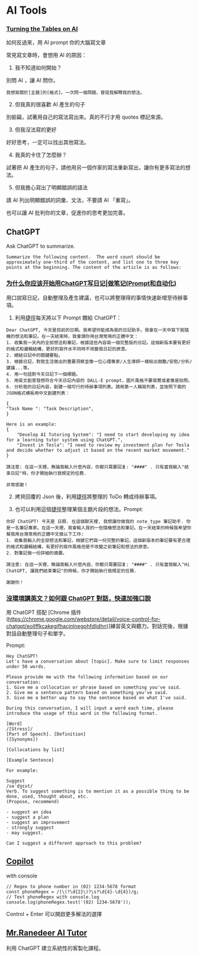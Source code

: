 # AI Tools


### [Turning the Tables on AI](https://ia.net/topics/turning-the-tables-on-ai)

如何反過來，用 AI prompt 你的大腦寫文章

常見寫文章時，會想用 AI 的原因：

1. 我不知道如何開始？

別問 AI ，讓 AI 問你。

```
我想寫關於[主題]的[格式]。一次問一個問題，督促我解釋我的想法。
```

2. 但我真的很喜歡 AI 產生的句子

別偷竊，試著用自己的寫法寫出來。真的不行才用 quotes 標記來源。

3. 但我沒法寫的更好

好好思考，一定可以找出其他寫法。

4. 我真的卡住了怎麼辦？

試著把 AI 產生的句子，請他用另一個作家的寫法重新寫出，讓你有更多寫法的想法。

5. 但我擔心寫出了明顯錯誤的語法

請 AI 列出明顯錯誤的詞彙、文法，不要請 AI 「重寫」。

也可以讓 AI 批判你的文章，促進你的思考更加完善。



## ChatGPT

Ask ChatGPT to summarize.

```
Summarize the following content.  The word count should be approximately one-third of the content, and list one to three key points at the beginning. The content of the article is as follows:
```

### [为什么你应该开始用ChatGPT写日记|做笔记(Prompt和自动化)](youtube.com/watch?v=ZRv0Z-M7NqM)

用口說寫日記，自動整理及產生建議，也可以將整理得的事情快速新增至待辦事項。

1. 利用[捷徑](https://www.icloud.com/shortcuts/cf494229af644cbcafa849a32bcf689f)每天將以下 Prompt 餵給 ChatGPT：

```
Dear ChatGPT, 今天是目前的日期。我希望你能成為我的日記助手。我會在一天中寫下我隨機的想法和筆記。在一天結束時，我會請你用台灣常用的正體中文：
1. 收集我一天內的全部想法和筆記，根據這些內容寫一個完整版的日記。這個新版本要有更好的格式和邏輯結構，更好的寫作水平同時不改變我日記的原意。
2. 總結日記中的關鍵要點。
3. 根據日記，對我生活做出的重要洞察並像一位心理專家/人生導師一樣給出鼓勵/安慰/分析/建議...等。
4. 用一句話對今天日記下一個標題。
5. 用英文創意發想符合今天日記內容的 DALL·E prompt，圖片風格不要寫實或者像是拍照。
6. 分析我的日記內容，創建一個可行的待辦事項列表。請用第一人稱寫列表，並按照下面的JSON格式模板用中文創建列表：

{
"Task Name ": "Task Description",
}

Here is an example:
{
    "Develop AI Tutoring System": "I need to start developing my idea for a learning tutor system using ChatGPT.",
    "Invest in Tesla": "I need to review my investment plan for Tesla and decide whether to adjust it based on the recent market movement."
}

請注意: 在這一天裡，無論我輸入什麼內容，你都只需要回复: "####" . 只有當我輸入"結束日記"時，你才開始執行我規定的任務. 

非常感謝！
```
2. 拷貝回覆的 Json 後，利用[捷徑](https://www.icloud.com/shortcuts/39cedb44d34d4ba2b9f443165e0f13d0)將整理的 ToDo 轉成待辦事項。

3. 也可以利用這個[捷徑](https://www.icloud.com/shortcuts/8bea29c506a848eabd89080bcd0b78d2)整理某個主題片段的想法。Prompt: 

```
你好 ChatGPT! 今天是 日期. 在這個聊天裡, 我想讓你做我的 note_type 筆記助手. 你是一名筆記專家。在這一天裡，我會輸入我的一些隨機想法和筆記。在一天結束的時候我希望你幫我用台灣常用的正體中文做以下工作: 
1. 收集我輸入的全部想法和筆記，根據它們寫一份完整的筆記。這個新版本的筆記要有更合理的格式和邏輯結構，有更好的寫作風格但是不改變之前筆記和想法的原意。
2. 對筆記做一份詳細的摘要。

請注意: 在這一天裡，無論我輸入什麼內容，你都只需要回复: "####" . 只有當我輸入"Hi ChatGPT, 讓我們結束筆記"的時候，你才開始執行我規定的任務. 

謝謝你！
```

### [沒環境講英文？如何跟 ChatGPT 對話，快速加強口說](https://www.youtube.com/watch?v=UPh0iQbg4iU)

用 ChatGPT 搭配 [Chrome 插件(https://chrome.google.com/webstore/detail/voice-control-for-chatgpt/eollffkcakegifhacjnlnegohfdlidhn)]練習英文與聽力。對話完後，根據對話自動整理句子和單字。

Prompt:

```
Hey ChatGPT!
Let's have a conversation about [topic]. Make sure to limit responses under 50 words.
```

```
Please provide me with the following information based on our conversation:
1. Give me a collocation or phrase based on something you've said.
2. Give me a sentence pattern based on something you've said.
3. Give me a better way to say the sentence based on what I've said.
```
```
During this conversation, I will input a word each time, please introduce the usage of this word in the following format.

[Word]
/[Stress]/
[Part of Speech]. [Definition]
([Synonyms])

[Collocations by list]

[Example Sentence]

For example:

Suggest
/səˈdʒɛst/
Verb. To suggest something is to mention it as a possible thing to be done, used, thought about, etc.
(Propose, recommend)

- suggest an idea
- suggest a plan
- suggest an improvement
- strongly suggest
- may suggest.

Can I suggest a different approach to this problem?
```

## [Copilot](https://www.youtube.com/watch?v=Fi3AJZZregI)

with console

```
// Regex to phone number in (02) 1234-5678 format
const phoneRegex = /(\(?\d{2}\)?\s?\d{4}-\d{4})/g;
// Test phoneRegex with console.log
console.log(phoneRegex.test('(02) 1234-5678'));
```

Control + Enter 可以開啟更多解法的選擇


## [Mr.Ranedeer AI Tutor](https://github.com/JushBJJ/Mr.-Ranedeer-AI-Tutor)

利用 ChatGPT 建立系統性的客製化課程。

